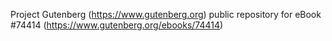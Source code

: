 Project Gutenberg (https://www.gutenberg.org) public repository for
eBook #74414 (https://www.gutenberg.org/ebooks/74414)
